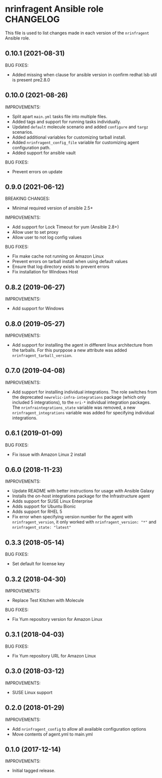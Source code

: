 # nrinfragent Ansible role CHANGELOG

This file is used to list changes made in each version of the `nrinfragent` Ansible role.

## 0.10.1 (2021-08-31)

BUG FIXES:

* Added missing when clause for ansible version in confirm redhat lsb util is present pre2.8.0

## 0.10.0 (2021-08-26)

IMPROVEMENTS:

* Split apart `main.yml` tasks file into multiple files.
* Added tags and support for running tasks individually.
* Updated `default` molecule scenario and added `configure` and `targz`
  scenarios.
* Added additional variables for customizing tarball install.
* Added `nrinfragent_config_file` variable for customizing agent configuration
  path.
* Added support for ansible vault

BUG FIXES:

* Prevent errors on update

## 0.9.0 (2021-06-12)

BREAKING CHANGES:

* Minimal required version of ansible 2.5+

IMPROVEMENTS:

* Add support for Lock Timeout for yum (Ansible 2.8+)
* Allow user to set proxy
* Allow user to not log config values

BUG FIXES:

* Fix make cache not running on Amazon Linux
* Prevent errors on tarball install when using default values
* Ensure that log directory exists to prevent errors
* Fix installation for Windows Host

## 0.8.2 (2019-06-27)

IMPROVEMENTS:

* Add support for Windows

## 0.8.0 (2019-05-27)

IMPROVEMENTS:

* Add support for installing the agent in different linux architecture from the
  tarballs. For this purppose a new attribute was added `nrinfragent_tarball_version`.

## 0.7.0 (2019-04-08)

IMPROVEMENTS:

* Add support for installing individual integrations. The role
  switches from the deprecated `newrelic-infra-integrations` package (which
  only included 5 integrations), to the `nri-*` individual integration
  packages. The `nrinfraintegrations_state` variable was removed, a new
  `nrinfragent_integrations` variable was added for specifying individual
  integrations.

## 0.6.1 (2019-01-09)

BUG FIXES:

* Fix issue with Amazon Linux 2 install

## 0.6.0 (2018-11-23)

IMPROVEMENTS:

* Update README with better instructions for usage with Ansible Galaxy
* Installs the on-host integrations package for the Infrastructure agent
* Adds support for SUSE Linux Enterprise
* Adds support for Ubuntu Bionic
* Adds support for RHEL 5
* Fix error when specifying version number for the agent with
`nrinfragent_version`, it only worked with `nrinfragent_version: "*"` and
`nrinfragent_state: "latest"`

## 0.3.3 (2018-05-14)

BUG FIXES:

* Set default for license key

## 0.3.2 (2018-04-30)

IMPROVEMENTS:

* Replace Test Kitchen with Molecule

BUG FIXES:

* Fix Yum repository version for Amazon Linux

## 0.3.1 (2018-04-03)

BUG FIXES:

* Fix Yum repository URL for Amazon Linux

## 0.3.0 (2018-03-12)

IMPROVEMENTS:

* SUSE Linux support

## 0.2.0 (2018-01-29)

IMPROVEMENTS:

* Add `nrinfragent_config` to allow all available configuration options
* Move contents of agent.yml to main.yml

## 0.1.0 (2017-12-14)

IMPROVEMENTS:

* Initial tagged release.
